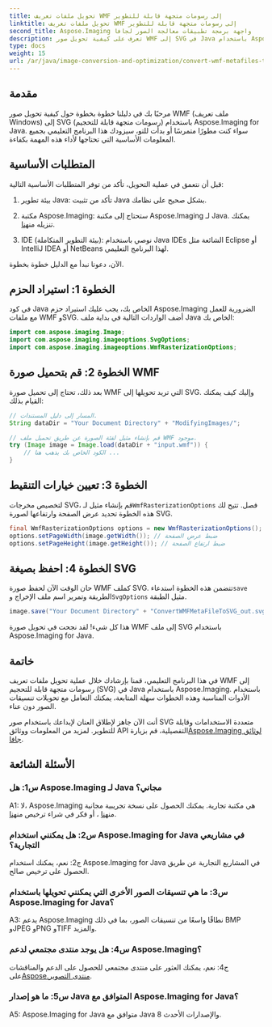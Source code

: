 ```yaml
---
title: تحويل ملفات تعريف WMF إلى رسومات متجهة قابلة للتطوير
linktitle: تحويل ملفات تعريف WMF إلى رسومات متجهة قابلة للتطوير
second_title: Aspose.Imaging واجهة برمجة تطبيقات معالجة الصور لجافا
description: تعرف على كيفية تحويل صور WMF إلى SVG في Java باستخدام Aspose.Imaging. اتبع دليلنا خطوة بخطوة لتحويل تنسيق الصور بكفاءة.
type: docs
weight: 15
url: /ar/java/image-conversion-and-optimization/convert-wmf-metafiles-to-scalable-vector-graphics/
---
```

## مقدمة

مرحبًا بك في دليلنا خطوة بخطوة حول كيفية تحويل صور WMF (ملف تعريف Windows) إلى SVG (رسومات متجهة قابلة للتحجيم) باستخدام Aspose.Imaging for Java. سواء كنت مطورًا متمرسًا أو بدأت للتو، سيزودك هذا البرنامج التعليمي بجميع المعلومات الأساسية التي تحتاجها لأداء هذه المهمة بكفاءة.

## المتطلبات الأساسية

قبل أن نتعمق في عملية التحويل، تأكد من توفر المتطلبات الأساسية التالية:

1. بيئة تطوير Java: تأكد من تثبيت Java بشكل صحيح على نظامك.

2.  مكتبة Aspose.Imaging: ستحتاج إلى مكتبة Aspose.Imaging لـ Java. يمكنك تنزيله من[هنا](https://releases.aspose.com/imaging/java/).

3. IDE (بيئة التطوير المتكاملة): نوصي باستخدام Java IDEs الشائعة مثل Eclipse أو IntelliJ IDEA أو NetBeans لهذا البرنامج التعليمي.

الآن، دعونا نبدأ مع الدليل خطوة بخطوة.

## الخطوة 1: استيراد الحزم

في كود Java الخاص بك، يجب عليك استيراد حزم Aspose.Imaging الضرورية للعمل مع ملفات WMF وSVG. أضف الواردات التالية في بداية ملف Java الخاص بك:

```java
import com.aspose.imaging.Image;
import com.aspose.imaging.imageoptions.SvgOptions;
import com.aspose.imaging.imageoptions.WmfRasterizationOptions;
```

## الخطوة 2: قم بتحميل صورة WMF

بعد ذلك، تحتاج إلى تحميل صورة WMF التي تريد تحويلها إلى SVG. وإليك كيف يمكنك القيام بذلك:

```java
// المسار إلى دليل المستندات.
String dataDir = "Your Document Directory" + "ModifyingImages/";

// قم بإنشاء مثيل لفئة الصورة عن طريق تحميل ملف WMF موجود.
try (Image image = Image.load(dataDir + "input.wmf")) {
    // الكود الخاص بك يذهب هنا ...
}
```

## الخطوة 3: تعيين خيارات التنقيط

 لتخصيص مخرجات SVG، قم بإنشاء مثيل لـ`WmfRasterizationOptions` فصل. تتيح لك هذه الخطوة تحديد عرض الصفحة وارتفاعها لصورة SVG.

```java
final WmfRasterizationOptions options = new WmfRasterizationOptions();
options.setPageWidth(image.getWidth()); // ضبط عرض الصفحة
options.setPageHeight(image.getHeight()); // ضبط ارتفاع الصفحة
```

## الخطوة 4: احفظ بصيغة SVG

 حان الوقت الآن لحفظ صورة WMF كملف SVG. تتضمن هذه الخطوة استدعاء`save` الطريقة وتمرير اسم ملف الإخراج و`SvgOptions` مثيل الطبقة.

```java
image.save("Your Document Directory" + "ConvertWMFMetaFileToSVG_out.svg", new SvgOptions() {{ setVectorRasterizationOptions(options); }});
```

هذا كل شيء! لقد نجحت في تحويل صورة WMF إلى ملف SVG باستخدام Aspose.Imaging for Java.

## خاتمة

في هذا البرنامج التعليمي، قمنا بإرشادك خلال عملية تحويل ملفات تعريف WMF إلى رسومات متجهة قابلة للتحجيم (SVG) في Java باستخدام Aspose.Imaging. باستخدام الأدوات المناسبة وهذه الخطوات سهلة المتابعة، يمكنك التعامل مع تحويلات تنسيقات الصور دون عناء. 

 أنت الآن جاهز لإطلاق العنان لإبداعك باستخدام صور SVG متعددة الاستخدامات وقابلة للتطوير. لمزيد من المعلومات ووثائق API التفصيلية، قم بزيارة[Aspose.Imaging لوثائق جافا](https://reference.aspose.com/imaging/java/).

## الأسئلة الشائعة

### س1: هل Aspose.Imaging لـ Java مجاني؟

 A1: لا، Aspose.Imaging هي مكتبة تجارية. يمكنك الحصول على نسخة تجريبية مجانية من[هنا](https://releases.aspose.com/) ، أو فكر في شراء ترخيص من[هنا](https://purchase.aspose.com/buy).

### س2: هل يمكنني استخدام Aspose.Imaging for Java في مشاريعي التجارية؟

ج2: نعم، يمكنك استخدام Aspose.Imaging for Java في المشاريع التجارية عن طريق الحصول على ترخيص صالح.

### س3: ما هي تنسيقات الصور الأخرى التي يمكنني تحويلها باستخدام Aspose.Imaging for Java؟

A3: يدعم Aspose.Imaging نطاقًا واسعًا من تنسيقات الصور، بما في ذلك BMP وJPEG وPNG وTIFF والمزيد.

### س4: هل يوجد منتدى مجتمعي لدعم Aspose.Imaging؟

 ج4: نعم، يمكنك العثور على منتدى مجتمعي للحصول على الدعم والمناقشات على[Aspose.منتدى التصوير](https://forum.aspose.com/).

### س5: ما هو إصدار Java المتوافق مع Aspose.Imaging for Java؟

A5: Aspose.Imaging for Java متوافق مع Java 8 والإصدارات الأحدث.